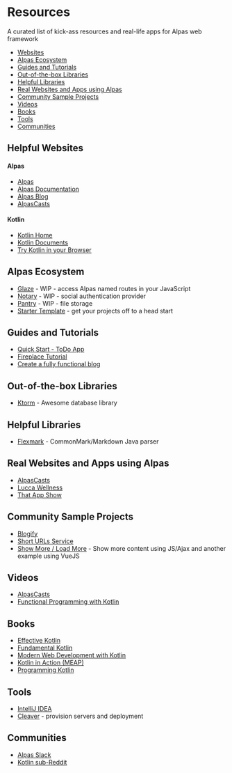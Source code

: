 # Resources
A curated list of kick-ass resources and real-life apps for Alpas web framework

- [Websites](#website)
- [Alpas Ecosystem](#ecosystem)
- [Guides and Tutorials](#guides)
- [Out-of-the-box Libraries](#otblibs)
- [Helpful Libraries](#libs)
- [Real Websites and Apps using Alpas](#realworld)
- [Community Sample Projects](#sample-projects)
- [Videos](#videos)
- [Books](#books)
- [Tools](#tools)
- [Communities](#communities)

<a name="website"></a>
## Helpful Websites 

#### Alpas
- [Alpas](https://alpas.dev/)
- [Alpas Documentation](https://alpas.dev/docs/installation)
- [Alpas Blog](https://medium.com/alpas-dev)
- [AlpasCasts](https://alpascasts.com/)

#### Kotlin 
- [Kotlin Home](https://kotlinlang.org/)
- [Kotlin Documents](https://kotlinlang.org/docs/reference/)
- [Try Kotlin in your Browser](https://try.kotlinlang.org/)

<a name="ecosystem"></a>
## Alpas Ecosystem
- [Glaze](https://github.com/alpas/glaze) - WIP - access Alpas named routes in your JavaScript
- [Notary](https://github.com/alpas/notary) - WIP - social authentication provider
- [Pantry](https://github.com/alpas/pantry) - WIP - file storage
- [Starter Template](https://github.com/alpas/starter) - get your projects off to a head start

<a name="guides"></a>
## Guides and Tutorials 
- [Quick Start - ToDo App](https://alpas.dev/docs/quick-start-guide-todo-list)
- [Fireplace Tutorial](https://fireplace.alpas.dev/)
- [Create a fully functional blog](https://dev.to/armiedema/how-to-create-a-fully-functional-blog-with-alpas-kotlin-and-tailwind-part-1-setup-project-112g)

<a name="otblibs"></a>
## Out-of-the-box Libraries
- [Ktorm](https://ktorm.liuwj.me/) - Awesome database library

<a name="libs"></a>
## Helpful Libraries
- [Flexmark](https://github.com/vsch/flexmark-java) - CommonMark/Markdown Java parser

<a name="realworld"></a>
## Real Websites and Apps using Alpas
- [AlpasCasts](https://alpascasts.com)
- [Lucca Wellness](https://luccawellness.com)
- [That App Show](https://thatappshow.com)

<a name="sample-projects"></a>
## Community Sample Projects
- [Blogify](https://github.com/armgitaar/blogify)
- [Short URLs Service](https://github.com/egorsmkv/short-urls-service)
- [Show More / Load More](https://github.com/armgitaar/loadmore) - Show more content using JS/Ajax and another example using VueJS

<a name="videos"></a>
## Videos
- [AlpasCasts](https://alpascasts.com/)
- [Functional Programming with Kotlin](https://www.youtube.com/watch?v=AhA-Q7MOre0&feature=youtu.be)

<a name="books"></a>
## Books
- [Effective Kotlin](https://leanpub.com/effectivekotlin/)
- [Fundamental Kotlin](http://www.fundamental-kotlin.com/)
- [Modern Web Development with Kotlin](https://leanpub.com/modern-web-development-with-kotlin) 
- [Kotlin in Action (MEAP)](https://www.manning.com/books/kotlin-in-action) 
- [Programming Kotlin](https://www.packtpub.com/application-development/programming-kotlin) 

<a name="tools"></a>
## Tools
- [IntelliJ IDEA](https://www.jetbrains.com/idea/download/) 
- [Cleaver](https://getcleaver.com/) - provision servers and deployment

<a name="communities"></a>
## Communities
- [Alpas Slack](https://join.slack.com/t/alpasdev/shared_invite/enQtODcwMjE1MzMxODQ3LTJjZWMzOWE5MzBlYzIzMWQ2MTcxN2M2YjU3MTQ5ZDE4NjBmYjY1YTljOGIwYmJmYWFlYjc4YTcwMDFmZDIzNDE) 
- [Kotlin sub-Reddit](https://www.reddit.com/r/Kotlin/)
